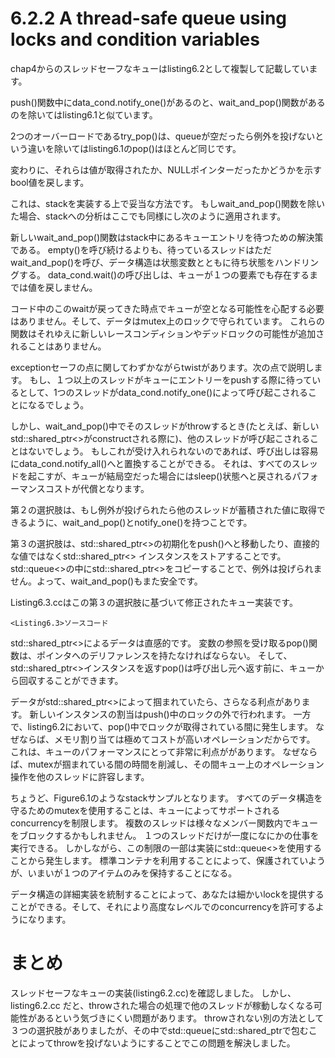 # 6.2.2 A thread-safe queue using locks and condition variables

chap4からのスレッドセーフなキューはlisting6.2として複製して記載しています。

push()関数中にdata_cond.notify_one()があるのと、wait_and_pop()関数があるのを除いてはlisting6.1と似ています。

2つのオーバーロードであるtry_pop()は、queueが空だったら例外を投げないという違いを除いてはlisting6.1のpop()はほとんど同じです。

変わりに、それらは値が取得されたか、NULLポインターだったかどうかを示すbool値を戻します。

これは、stackを実装する上で妥当な方法です。
もしwait_and_pop()関数を除いた場合、stackへの分析はここでも同様にし次のように適用されます。

新しいwait_and_pop()関数はstack中にあるキューエントリを待つための解決策である。
empty()を呼び続けるよりも、待っているスレッドはただwait_and_pop()を呼び、データ構造は状態変数とともに待ち状態をハンドリングする。
data_cond.wait()の呼び出しは、キューが１つの要素でも存在するまでは値を戻しません。

コード中のこのwaitが戻ってきた時点でキューが空となる可能性を心配する必要はありません。そして、データはmutex上のロックで守られています。
これらの関数はそれゆえに新しいレースコンディションやデッドロックの可能性が追加されることはありません。

exceptionセーフの点に関してわずかながらtwistがあります。次の点で説明します。
もし、１つ以上のスレッドがキューにエントリーをpushする際に待っているとして、1つのスレッドがdata_cond.notify_one()によって呼び起こされることになるでしょう。

しかし、wait_and_pop()中でそのスレッドがthrowするとき(たとえば、新しいstd::shared_ptr<>がconstructされる際に)、他のスレッドが呼び起こされることはないでしょう。
もしこれが受け入れられないのであれば、呼び出しは容易にdata_cond.notify_all()へと置換することができる。
それは、すべてのスレッドを起こすが、キューが結局空だった場合にはsleep()状態へと戻されるパフォーマンスコストが代償となります。

第２の選択肢は、もし例外が投げられたら他のスレッドが蓄積された値に取得できるように、wait_and_pop()とnotify_one()を持つことです。

第３の選択肢は、std::shared_ptr<>の初期化をpush()へと移動したり、直接的な値ではなくstd::shared_ptr<> インスタンスをストアすることです。
std::queue<>の中にstd::shared_ptr<>をコピーすることで、例外は投げられません。よって、wait_and_pop()もまた安全です。

Listing6.3.ccはこの第３の選択肢に基づいて修正されたキュー実装です。

```
<Listing6.3>ソースコード
```

std::shared_ptr<>によるデータは直感的です。
変数の参照を受け取るpop()関数は、ポインタへのデリファレンスを持たなければならない。
そして、std::shared_ptr<>インスタンスを返すpop()は呼び出し元へ返す前に、キューから回収することができます。

データがstd::shared_ptr<>によって掴まれていたら、さらなる利点があります。
新しいインスタンスの割当はpush()中のロックの外で行われます。
一方で、listing6.2において、pop()中でロックが取得されている間に発生します。
なぜならば、メモリ割り当ては極めてコストが高いオペレーションだからです。
これは、キューのパフォーマンスにとって非常に利点ががあります。
なぜならば、mutexが掴まれている間の時間を削減し、その間キュー上のオペレーション操作を他のスレッドに許容します。

ちょうど、Figure6.1のようなstackサンプルとなります。
すべてのデータ構造を守るためのmutexを使用することは、キューによってサポートされるconcurrencyを制限します。
複数のスレッドは様々なメンバー関数内でキューをブロックするかもしれません。
１つのスレッドだけが一度になにかの仕事を実行できる。
しかしながら、この制限の一部は実装にstd::queue<>を使用することから発生します。
標準コンテナを利用することによって、保護されていようが、いまいが１つのアイテムのみを保持することになる。

データ構造の詳細実装を統制することによって、あなたは細かいlockを提供することができる。そして、それにより高度なレベルでのconcurrencyを許可するようになります。



# まとめ
スレッドセーフなキューの実装(listing6.2.cc)を確認しました。
しかし、listing6.2.cc だと、throwされた場合の処理で他のスレッドが稼動しなくなる可能性があるという気づきにくい問題があります。
throwされない別の方法として３つの選択肢がありましたが、その中でstd::queueにstd::shared_ptrで包むことによってthrowを投げないようにすることでこの問題を解決しました。


